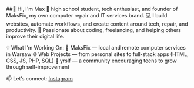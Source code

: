 ##👋 Hi, I'm Max
🏫 high school student, tech enthusiast, and founder of MaksFix, my own computer repair and IT services brand.
💻 I build websites, automate workflows, and create content around tech, repair, and productivity.
🚀 Passionate about coding, freelancing, and helping others improve their digital life.

💡 What I’m Working On:
💼 MaksFix — local and remote computer services in Warsaw
🌐 Web Projects — from personal sites to full-stack apps (HTML, CSS, JS, PHP, SQL)
👥 yrslf — a community encouraging teens to grow through self-improvement

📫 Let’s connect:
[Instagram](https://www.instagram.com/toddowskii/)
